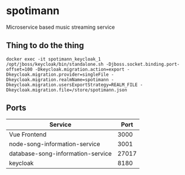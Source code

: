 # spotimann
Microservice based music streaming service

## Thing to do the thing

```
docker exec -it spotimann_keycloak_1 /opt/jboss/keycloak/bin/standalone.sh -Djboss.socket.binding.port-offset=100 -Dkeycloak.migration.action=export -Dkeycloak.migration.provider=singleFile -Dkeycloak.migration.realmName=spotimann -Dkeycloak.migration.usersExportStrategy=REALM_FILE -Dkeycloak.migration.file=/store/spotimann.json
```

<!-- ## Connect to song information service
1. Run `docker-compose up`
2. Open **MongoDB Compass**
3. Connect to `mongodb://localhost:27017`
3. Create database `information`
4. Create collection `songs`
5. Import `songs.json`
6. Run `node index.js`
7. Service now available under `localhost:8080`
8. Try going to `localhost:8080/1` -->

## Ports
| Service                           | Port  |
| --------------------------------- | ----- |
| Vue Frontend                      | 3000  |
| node-song-information-service     | 3001  |
| database-song-information-service | 27017 |
| keycloak                          | 8180  |